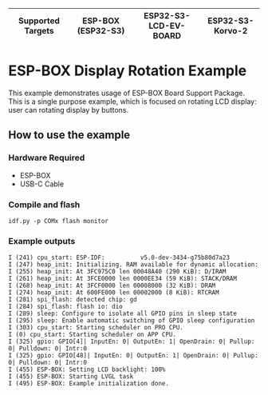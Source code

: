 | Supported Targets | ESP-BOX (ESP32-S3) | ESP32-S3-LCD-EV-BOARD | ESP32-S3-Korvo-2 |
| ----------------- | ------------------ | --------------------- | ---------------- |

# ESP-BOX Display Rotation Example

This example demonstrates usage of ESP-BOX Board Support Package. This is a single purpose example, which is focused on rotating LCD display: user can rotating display by buttons.

## How to use the example

### Hardware Required

* ESP-BOX
* USB-C Cable

### Compile and flash

```
idf.py -p COMx flash monitor
```

### Example outputs

```
I (241) cpu_start: ESP-IDF:          v5.0-dev-3434-g75b80d7a23
I (247) heap_init: Initializing. RAM available for dynamic allocation:
I (255) heap_init: At 3FC975C0 len 00048A40 (290 KiB): D/IRAM
I (261) heap_init: At 3FCE0000 len 0000EE34 (59 KiB): STACK/DRAM
I (268) heap_init: At 3FCF0000 len 00008000 (32 KiB): DRAM
I (274) heap_init: At 600FE000 len 00002000 (8 KiB): RTCRAM
I (281) spi_flash: detected chip: gd
I (284) spi_flash: flash io: dio
I (289) sleep: Configure to isolate all GPIO pins in sleep state
I (295) sleep: Enable automatic switching of GPIO sleep configuration
I (303) cpu_start: Starting scheduler on PRO CPU.
I (0) cpu_start: Starting scheduler on APP CPU.
I (325) gpio: GPIO[4]| InputEn: 0| OutputEn: 1| OpenDrain: 0| Pullup: 0| Pulldown: 0| Intr:0
I (325) gpio: GPIO[48]| InputEn: 0| OutputEn: 1| OpenDrain: 0| Pullup: 0| Pulldown: 0| Intr:0
I (455) ESP-BOX: Setting LCD backlight: 100%
I (455) ESP-BOX: Starting LVGL task
I (495) ESP-BOX: Example initialization done.
```
